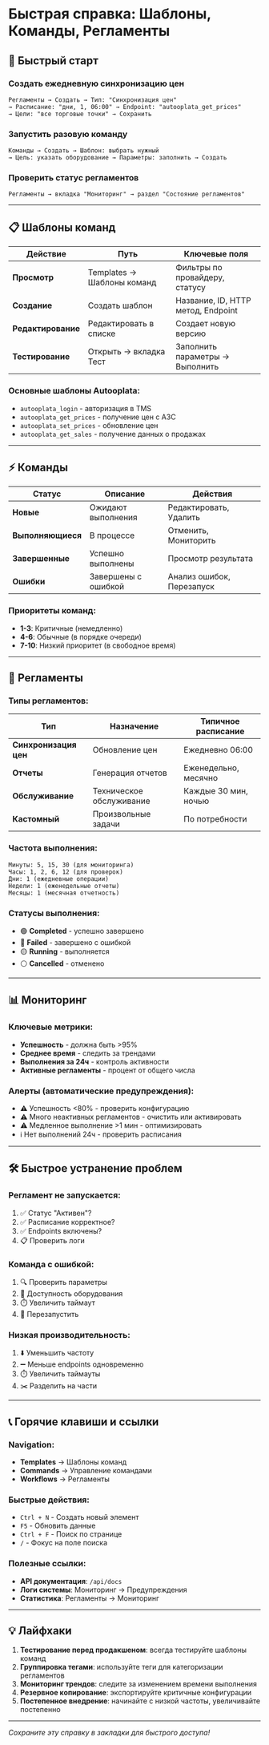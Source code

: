 # Быстрая справка: Шаблоны, Команды, Регламенты

## 🚀 Быстрый старт

### Создать ежедневную синхронизацию цен
```
Регламенты → Создать → Тип: "Синхронизация цен" 
→ Расписание: "дни, 1, 06:00" → Endpoint: "autooplata_get_prices"
→ Цели: "все торговые точки" → Сохранить
```

### Запустить разовую команду
```
Команды → Создать → Шаблон: выбрать нужный 
→ Цель: указать оборудование → Параметры: заполнить → Создать
```

### Проверить статус регламентов
```
Регламенты → вкладка "Мониторинг" → раздел "Состояние регламентов"
```

---

## 📋 Шаблоны команд

| Действие | Путь | Ключевые поля |
|----------|------|---------------|
| **Просмотр** | Templates → Шаблоны команд | Фильтры по провайдеру, статусу |
| **Создание** | Создать шаблон | Название, ID, HTTP метод, Endpoint |
| **Редактирование** | Редактировать в списке | Создает новую версию |
| **Тестирование** | Открыть → вкладка Тест | Заполнить параметры → Выполнить |

### Основные шаблоны Autooplata:
- `autooplata_login` - авторизация в TMS
- `autooplata_get_prices` - получение цен с АЗС  
- `autooplata_set_prices` - обновление цен
- `autooplata_get_sales` - получение данных о продажах

---

## ⚡ Команды

| Статус | Описание | Действия |
|--------|----------|----------|
| **Новые** | Ожидают выполнения | Редактировать, Удалить |
| **Выполняющиеся** | В процессе | Отменить, Мониторить |
| **Завершенные** | Успешно выполнены | Просмотр результата |
| **Ошибки** | Завершены с ошибкой | Анализ ошибок, Перезапуск |

### Приоритеты команд:
- **1-3**: Критичные (немедленно)
- **4-6**: Обычные (в порядке очереди)
- **7-10**: Низкий приоритет (в свободное время)

---

## 🔄 Регламенты

### Типы регламентов:
| Тип | Назначение | Типичное расписание |
|-----|------------|-------------------|
| **Синхронизация цен** | Обновление цен | Ежедневно 06:00 |
| **Отчеты** | Генерация отчетов | Еженедельно, месячно |
| **Обслуживание** | Техническое обслуживание | Каждые 30 мин, ночью |
| **Кастомный** | Произвольные задачи | По потребности |

### Частота выполнения:
```
Минуты: 5, 15, 30 (для мониторинга)
Часы: 1, 2, 6, 12 (для проверок)
Дни: 1 (ежедневные операции)
Недели: 1 (еженедельные отчеты)
Месяцы: 1 (месячная отчетность)
```

### Статусы выполнения:
- 🟢 **Completed** - успешно завершено
- 🔴 **Failed** - завершено с ошибкой  
- 🟡 **Running** - выполняется
- ⚪ **Cancelled** - отменено

---

## 📊 Мониторинг

### Ключевые метрики:
- **Успешность** - должна быть >95%
- **Среднее время** - следить за трендами
- **Выполнения за 24ч** - контроль активности
- **Активные регламенты** - процент от общего числа

### Алерты (автоматические предупреждения):
- ⚠️ Успешность <80% - проверить конфигурацию
- ⚠️ Много неактивных регламентов - очистить или активировать
- ⚠️ Медленное выполнение >1 мин - оптимизировать
- ℹ️ Нет выполнений 24ч - проверить расписания

---

## 🛠️ Быстрое устранение проблем

### Регламент не запускается:
1. ✅ Статус "Активен"?
2. ✅ Расписание корректное?
3. ✅ Endpoints включены?
4. 📋 Проверить логи

### Команда с ошибкой:
1. 🔍 Проверить параметры
2. 🔗 Доступность оборудования
3. ⏱️ Увеличить таймаут
4. 🔄 Перезапустить

### Низкая производительность:
1. ⬇️ Уменьшить частоту
2. ➖ Меньше endpoints одновременно  
3. ⏱️ Увеличить таймауты
4. ✂️ Разделить на части

---

## 📞 Горячие клавиши и ссылки

### Navigation:
- **Templates** → Шаблоны команд
- **Commands** → Управление командами  
- **Workflows** → Регламенты

### Быстрые действия:
- `Ctrl + N` - Создать новый элемент
- `F5` - Обновить данные
- `Ctrl + F` - Поиск по странице
- `/` - Фокус на поле поиска

### Полезные ссылки:
- **API документация**: `/api/docs`
- **Логи системы**: Мониторинг → Предупреждения
- **Статистика**: Регламенты → Мониторинг

---

## 💡 Лайфхаки

1. **Тестирование перед продакшеном**: всегда тестируйте шаблоны команд
2. **Группировка тегами**: используйте теги для категоризации регламентов
3. **Мониторинг трендов**: следите за изменением времени выполнения
4. **Резервное копирование**: экспортируйте критичные конфигурации
5. **Постепенное внедрение**: начинайте с низкой частоты, увеличивайте постепенно

---

*Сохраните эту справку в закладки для быстрого доступа!*